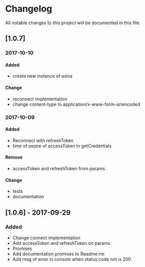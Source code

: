 # Changelog
All notable changes to this project will be documented in this file.

## [1.0.7] 
### 2017-10-10
#### Added
- create new instance of axios
#### Change
- reconnect implementation
- change content-type to application/x-www-form-urlencoded

### 2017-10-09
#### Added
- Reconnect with refreshToken
- time of expire of accessToken in getCredentials
#### Remove
- accessToken and refreshToken from params
#### Change
- tests
- documentation

## [1.0.6] - 2017-09-29
### Added
- Change connect implementation
- Add accessToken and refreshToken on params
- Promises
- Add documentation promises to Readme.rm
- Add msg of error in console when status code not is 200